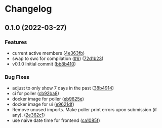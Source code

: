 # Changelog

## 0.1.0 (2022-03-27)


### Features

* current active members ([4e363fb](https://www.github.com/Huskehhh/revo-graph/commit/4e363fb6524379d14f3d631bc37d289b081988e4))
* swap to swc for compilation ([#6](https://www.github.com/Huskehhh/revo-graph/issues/6)) ([72d1b23](https://www.github.com/Huskehhh/revo-graph/commit/72d1b23737216f1c044471c45a8d4399617c3546))
* v0.1.0 Initial commit ([bb8b410](https://www.github.com/Huskehhh/revo-graph/commit/bb8b41085d4c73e586f34a93d158d8c7d8ffc3f9))


### Bug Fixes

* adjust to only show 7 days in the past ([38b4914](https://www.github.com/Huskehhh/revo-graph/commit/38b49148e5d0011aaabb99c007b5096ef078ff03))
* ci for poller ([cb92ba8](https://www.github.com/Huskehhh/revo-graph/commit/cb92ba82d57aeef33ee5fb2c972098bcf16e16e7))
* docker image for poller ([eb9625e](https://www.github.com/Huskehhh/revo-graph/commit/eb9625ede042976f72cea9bac4fd1573fccebf51))
* docker image for ui ([e9621df](https://www.github.com/Huskehhh/revo-graph/commit/e9621df9a4bb9da835c76f54c10361d7c6e72741))
* Remove unused imports. Make poller print errors upon submission (if any). ([2e362c1](https://www.github.com/Huskehhh/revo-graph/commit/2e362c1b225f5f4b7ebe27ca5fd8893b6ef1506f))
* use naive date time for frontend ([ca1085f](https://www.github.com/Huskehhh/revo-graph/commit/ca1085f05a4def93b820a0a0261f1e8b6de90d0b))
